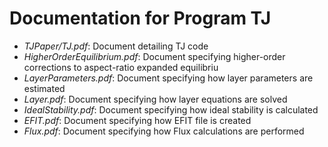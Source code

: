 # Documentation for Program TJ

- *TJPaper/TJ.pdf*:	          Document detailing TJ code
- *HigherOrderEquilibrium.pdf*:   Document specifying higher-order corrections to aspect-ratio expanded equilibriu
- *LayerParameters.pdf*: 	  Document specifying how layer parameters are estimated
- *Layer.pdf*:		          Document specifying how layer equations are solved
- *IdealStability.pdf*:           Document specifying how ideal stability is calculated
- *EFIT.pdf*:                     Document specifying how EFIT file is created
- *Flux.pdf*:                     Document specifying how Flux calculations are performed
  